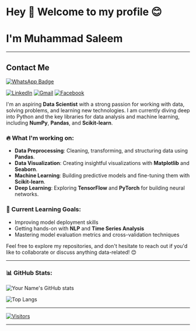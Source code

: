 #  Hey 👋 Welcome  to my profile 😊

# I'm Muhammad Saleem
---
## Contact Me

[![WhatsApp Badge](https://img.shields.io/badge/WhatsApp-Click%20to%20Chat-green)](https://wa.me/+923000300057)

[![LinkedIn](https://img.shields.io/badge/-LinkedIn-0A66C2?style=round-square&logo=LinkedIn&logoColor=white)](https://www.linkedin.com/in/muhammad-saleem-4ba038194)
[![Gmail](https://img.shields.io/badge/-Gmail-D14836?style=round-square&logo=Gmail&logoColor=white)](muhammadsaleem00057@gmail.com)
[![Facebook](https://img.shields.io/badge/-Facebook-3b5998?style=flat-square&logo=Facebook&logoColor=white)](https://www.facebook.com/muhammadsaleem057)

I'm an aspiring **Data Scientist** with a strong passion for working with data, solving problems, and learning new technologies. I am currently diving deep into Python and the key libraries for data analysis and machine learning, including **NumPy**, **Pandas**, and **Scikit-learn**.

### 🔥 What I'm working on:
- **Data Preprocessing**: Cleaning, transforming, and structuring data using **Pandas**.
- **Data Visualization**: Creating insightful visualizations with **Matplotlib** and **Seaborn**.
- **Machine Learning**: Building predictive models and fine-tuning them with **Scikit-learn**.
- **Deep Learning**: Exploring **TensorFlow** and **PyTorch** for building neural networks.

### 🚀 Current Learning Goals:
- Improving model deployment skills
- Getting hands-on with **NLP** and **Time Series Analysis**
- Mastering model evaluation metrics and cross-validation techniques

Feel free to explore my repositories, and don't hesitate to reach out if you'd like to collaborate or discuss anything data-related! 😊

---

### 📊 GitHub Stats:

![Your Name's GitHub stats](https://github-readme-stats.vercel.app/api?username=saleem00057&show_icons=true&theme=radical)

![Top Langs](https://github-readme-stats.vercel.app/api/top-langs/?username=saleem00057&layout=compact&theme=radical)

---

[![Visitors](https://img.shields.io/badge/Visitors-Count-brightgreen)](https://github.com/saleem00057)

---



